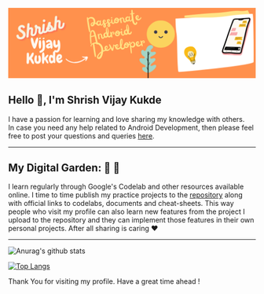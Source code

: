 ![Image](https://github.com/shrishkukde/shrishkukde/blob/main/Shrish's_Profile_Banner.png)

## Hello 👋, I'm Shrish Vijay Kukde 



I have a passion for learning and love sharing my knowledge with others.  
In case you need any help related to Android Development, then please feel free to post your questions and queries [here](https://github.com/shrishkukde/shrishkukde/issues/new/choose).
___
## My Digital Garden: :evergreen_tree: :sunflower:  
I learn regularly through Google's Codelab and other resources available online.
I time to time publish my practice projects to the [repository](https://github.com/shrishkukde?tab=repositories) along with official links to codelabs, documents and cheat-sheets.
This way people who visit my profile can also learn new features from the project I upload to the repository and they can implement those features in their own personal projects. After all sharing is caring :heart:

___

![Anurag's github stats](https://github-readme-stats.vercel.app/api?username=shrishkukde&show_icons=true)

[![Top Langs](https://github-readme-stats.vercel.app/api/top-langs/?username=shrishkukde&layout=compact)](https://github.com/anuraghazra/github-readme-stats)

Thank You for visiting my profile. Have a great time ahead !
